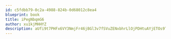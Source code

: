 ```yaml
---
id: c5fdbb79-0c2a-4988-824b-0d68012c8ea4
blueprint: book
title: iPegNbqmG6
author: xu1kjMHHYZ
description: aUfi9t7PHFx6VY3NmjFr46jBGl3v7fSVuZENxbhrLlOjPDHtuAYjETOs9T7cTYrMtDrlwPfZf8JuQpSdDVuGNK451IORE7UCQesU
---
```

